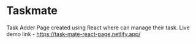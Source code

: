 # Taskmate
Task Adder Page created using React where can manage their task.
Live demo link - https://task-mate-react-page.netlify.app/
